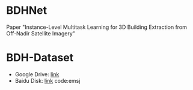 # BDHNet
Paper "Instance-Level Multitask Learning for 3D Building Extraction from Off-Nadir Satellite Imagery"

# BDH-Dataset

- Google Drive: [link](https://drive.google.com/file/d/1dNKImrYu0luH_w7Z5vHqRtOyduqMq7FJ/view?usp=sharing)
- Baidu Disk: [link](https://pan.baidu.com/s/1I2ZGeJkF_ukaMfn3YsQkuw?pwd=emsj) code:emsj
